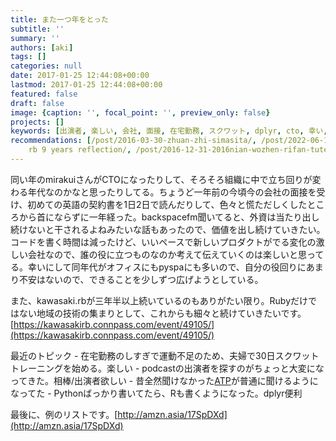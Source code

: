 ```yaml
---
title: また一つ年をとった
subtitle: ''
summary: ''
authors: [aki]
tags: []
categories: null
date: 2017-01-25 12:44:08+00:00
lastmod: 2017-01-25 12:44:08+00:00
featured: false
draft: false
image: {caption: '', focal_point: '', preview_only: false}
projects: []
keywords: [出演者, 楽しい, 会社, 面接, 在宅勤務, スクワット, dplyr, cto, 幸い, 外資]
recommendations: [/post/2016-03-30-zhuan-zhi-simasita/, /post/2022-06-18-kawasaki
    rb 9 years reflection/, /post/2016-12-31-2016nian-wozhen-rifan-tute/]
---
```

同い年のmirakuiさんがCTOになったりして、そろそろ組織に中で立ち回りが変わる年代なのかなと思ったりしてる。ちょうど一年前の今頃今の会社の面接を受け、初めての英語の契約書を1日2日で読んだりして、色々と慌ただしくしたところから首にならずに一年経った。backspacefm聞いてると、外資は当たり出し続けないと干されるよねみたいな話もあったので、価値を出し続けていきたい。コードを書く時間は減ったけど、いいペースで新しいプロダクトがでる変化の激しい会社なので、誰の役に立つものなのか考えて伝えていくのは楽しいと思ってる。幸いにして同年代がオフィスにもpyspaにも多いので、自分の役回りにあまり不安はないので、できることを少しずつ広げようとしている。

また、kawasaki.rbが三年半以上続いているのもありがたい限り。Rubyだけではない地域の技術の集まりとして、これからも細々と続けていきたいです。[https://kawasakirb.connpass.com/event/49105/](https://kawasakirb.connpass.com/event/49105/)

最近のトピック - 在宅勤務のしすぎで運動不足のため、夫婦で30日スクワットトレーニングを始める。楽しい - podcastの出演者を探すのがちょっと大変になってきた。相棒/出演者欲しい - 昔全然聞けなかった[ATP](http://atp.fm/)が普通に聞けるようになってた - Pythonばっかり書いてたら、Rも書くようになった。dplyr便利

最後に、例のリストです。[http://amzn.asia/17SpDXd](http://amzn.asia/17SpDXd)


